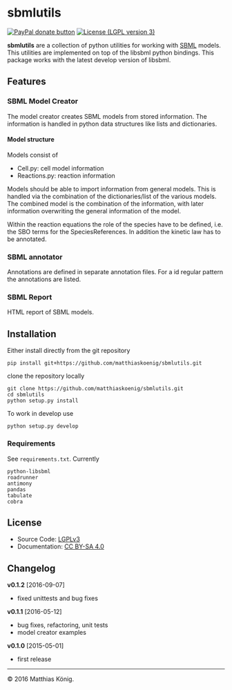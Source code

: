 # sbmlutils
<a href="https://www.paypal.com/cgi-bin/webscr?cmd=_s-xclick&amp;hosted_button_id=RYHNRJFBMWD5N" title="Donate to this project using Paypal"><img src="https://img.shields.io/badge/paypal-donate-yellow.svg" alt="PayPal donate button" /></a>
[![License (LGPL version 3)](https://img.shields.io/badge/license-LGPLv3.0-blue.svg?style=flat-square)](http://opensource.org/licenses/LGPL-3.0)

**sbmlutils** are a collection of python utilities for working with [SBML](http://www.sbml.org) models.
 This utilities are implemented on top of the libsbml python bindings. This package works with the latest
 develop version of libsbml.

## Features
### SBML Model Creator
The model creator creates SBML models from stored information.
The information is handled in python data structures like lists and dictionaries.

#### Model structure
Models consist of
* Cell.py: cell model information
* Reactions.py: reaction information

Models should be able to import information from general models.
This is handled via the combination of the dictionaries/list of the various models.
The combined model is the combination of the information, with later information
overwriting the general information of the model.

Within the reaction equations the role of the species have to be defined, i.e. the
SBO terms for the SpeciesReferences.
In addition the kinetic law has to be annotated.

### SBML annotator
Annotations are defined in separate annotation files. 
For a id regular pattern the annotations are listed.

### SBML Report
HTML report of SBML models.

## Installation
Either install directly from the git repository
```
pip install git+https://github.com/matthiaskoenig/sbmlutils.git
```
clone the repository locally
```
git clone https://github.com/matthiaskoenig/sbmlutils.git
cd sbmlutils
python setup.py install
```
To work in develop use
```
python setup.py develop
```
### Requirements
See `requirements.txt`. Currently
```
python-libsbml
roadrunner
antimony
pandas
tabulate
cobra
```

## License
* Source Code: [LGPLv3](http://opensource.org/licenses/LGPL-3.0)
* Documentation: [CC BY-SA 4.0](http://creativecommons.org/licenses/by-sa/4.0/)


## Changelog
**v0.1.2** [2016-09-07]
* fixed unittests and bug fixes

**v0.1.1** [2016-05-12]
* bug fixes, refactoring, unit tests
* model creator examples

**v0.1.0** [2015-05-01]
* first release


----
&copy; 2016 Matthias König.